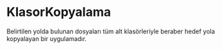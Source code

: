 # KlasorKopyalama
Belirtilen yolda bulunan dosyaları tüm alt klasörleriyle beraber hedef yola kopyalayan bir uygulamadır.
